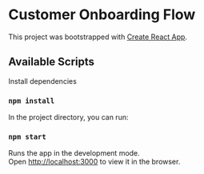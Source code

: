 # Customer Onboarding Flow

This project was bootstrapped with [Create React App](https://github.com/facebook/create-react-app).

## Available Scripts

Install dependencies

### `npm install`

In the project directory, you can run:

### `npm start`

Runs the app in the development mode.\
Open [http://localhost:3000](http://localhost:3000) to view it in the browser.
